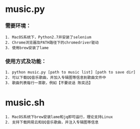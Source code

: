 # music.py
### 需要环境：
	1. MacOS系统下，Python2.7并安装了selenium
	2. Chrome浏览器及PATH路径下的chromedriver驱动
	3. 使用brew安装了lame
### 使用方式及功能：
	1. python music.py [path to music list] [path to save dir]
	2. 可以下载QQ音乐歌曲，并加入专辑图等信息到歌曲文件中
	3. 歌曲列表每行一首歌，例如【不要说话 陈奕迅】
# music.sh
	1. MacOS系统下brew安装lame和jq即可运行，理论支持Linux
	2. 支持下载网易云和QQ音乐歌曲，并注入专辑图等信息
